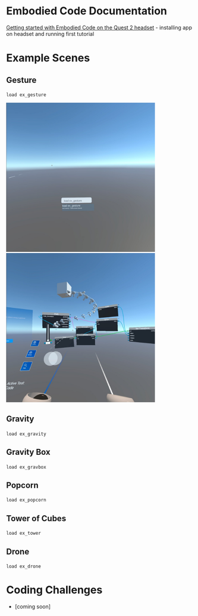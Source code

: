 # Embodied Code Documentation


[Getting started with Embodied Code on the Quest 2 headset](./getting-started.md) - installing app on headset and running first tutorial

# Example Scenes

## Gesture
`load ex_gesture`

<img src="images/gesture01.jpg" width=400> <img src="images/gesture02.jpg" width=400>

## Gravity
`load ex_gravity`

## Gravity Box
`load ex_gravbox`

## Popcorn
`load ex_popcorn`

## Tower of Cubes
`load ex_tower`

## Drone
`load ex_drone`

# Coding Challenges
- [coming soon]
